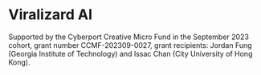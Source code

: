 # Viralizard AI

Supported by the Cyberport Creative Micro Fund in the September 2023 cohort, grant number CCMF-202309-0027, grant recipients: Jordan Fung (Georgia Institute of Technology) and Issac Chan (City University of Hong Kong).
